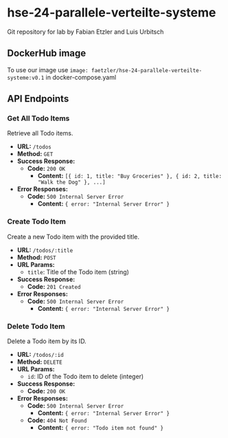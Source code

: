 # hse-24-parallele-verteilte-systeme
Git repository for lab by Fabian Etzler and Luis Urbitsch

## DockerHub image
To use our image use ```image: faetzler/hse-24-parallele-verteilte-systeme:v0.1``` in docker-compose.yaml

## API Endpoints

### Get All Todo Items

Retrieve all Todo items.

- **URL:** `/todos`
- **Method:** `GET`
- **Success Response:**
  - **Code:** `200 OK`
    - **Content:** `[{ id: 1, title: "Buy Groceries" }, { id: 2, title: "Walk the Dog" }, ...]`
- **Error Responses:**
  - **Code:** `500 Internal Server Error`
    - **Content:** `{ error: "Internal Server Error" }`

### Create Todo Item

Create a new Todo item with the provided title.

- **URL:** `/todos/:title`
- **Method:** `POST`
- **URL Params:**
  - `title`: Title of the Todo item (string)
- **Success Response:**
  - **Code:** `201 Created`
- **Error Responses:**
  - **Code:** `500 Internal Server Error`
    - **Content:** `{ error: "Internal Server Error" }`

### Delete Todo Item

Delete a Todo item by its ID.

- **URL:** `/todos/:id`
- **Method:** `DELETE`
- **URL Params:**
  - `id`: ID of the Todo item to delete (integer)
- **Success Response:**
  - **Code:** `200 OK`
- **Error Responses:**
  - **Code:** `500 Internal Server Error`
    - **Content:** `{ error: "Internal Server Error" }`
  - **Code:** `404 Not Found`
    - **Content:** `{ error: "Todo item not found" }`
